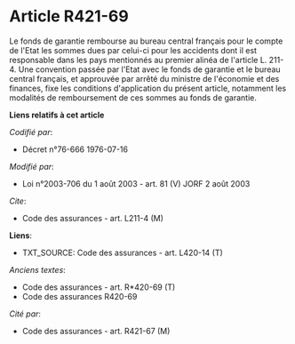 # Article R421-69

Le fonds de garantie rembourse au bureau central français pour le compte de l'Etat les sommes dues par celui-ci pour les
accidents dont il est responsable dans les pays mentionnés au premier alinéa de l'article L. 211-4. Une convention passée par
l'Etat avec le fonds de garantie et le bureau central français, et approuvée par arrêté du ministre de l'économie et des
finances, fixe les conditions d'application du présent article, notamment les modalités de remboursement de ces sommes au
fonds de garantie.

**Liens relatifs à cet article**

_Codifié par_:

  - Décret n°76-666 1976-07-16

_Modifié par_:

  - Loi n°2003-706 du 1 août 2003 - art. 81 (V) JORF 2 août 2003

_Cite_:

  - Code des assurances - art. L211-4 (M)

**Liens**:

  - TXT_SOURCE: Code des assurances - art. L420-14 (T)

_Anciens textes_:

  - Code des assurances - art. R*420-69 (T)
  - Code des assurances R420-69

_Cité par_:

  - Code des assurances - art. R421-67 (M)
